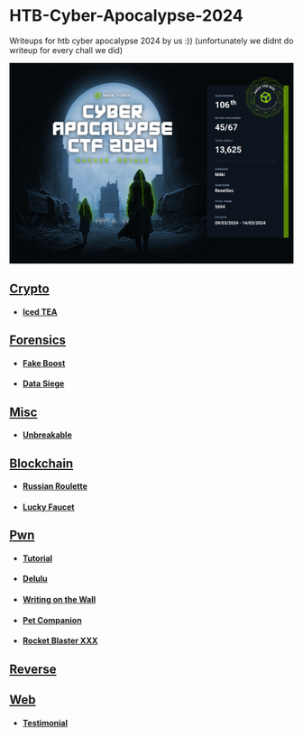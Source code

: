 # HTB-Cyber-Apocalypse-2024
Writeups for htb cyber apocalypse 2024 by us :)) (unfortunately we didnt do writeup for every chall we did)

![alt text](image.png)

## [Crypto](<Crypto>)
 * #### [Iced TEA](<cryptography/Iced_TEA/>)
## [Forensics](<forensics/>)
 * #### [Fake Boost](<forensics/Fake_Boost/>)
 * #### [Data Siege](<forensics/Data_Siege/>)
## [Misc](<Misc>)
 * #### [Unbreakable](<misc/unbreakable/>)
## [Blockchain](<blockchain/>)
 * #### [Russian Roulette](<blockchain/Russian_Roulette/>)
 * #### [Lucky Faucet](<blockchain/LuckyFaucet/>)
## [Pwn](<Pwn>)
 * #### [Tutorial](<pwn/Tutorial/>)
 * #### [Delulu](<pwn/Delulu/>)
 * #### [Writing on the Wall](<pwn/Writing_on_the_Wall/>)
 * #### [Pet Companion](<pwn/Pet_Companion/>)
 * #### [Rocket Blaster XXX](<pwn/Rocket_Blaster_XXX/>)
## [Reverse](<Reverse>)
## [Web](<web/>)
 * #### [Testimonial](<web/testimonial/>)